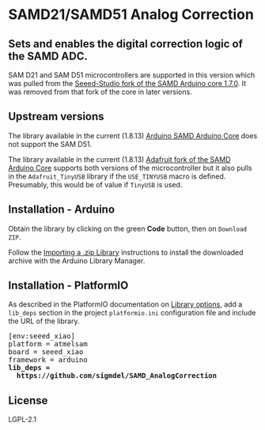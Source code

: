 # SAMD21/SAMD51 Analog Correction

## Sets and enables the digital correction logic of the SAMD ADC.

SAM D21 and SAM D51 microcontrollers are supported in this version which was pulled from the [Seeed-Studio fork of the SAMD Arduino core 1.7.0](https://github.com/Seeed-Studio/ArduinoCore-samd/tree/1.7.0/libraries/SAMD_AnalogCorrection). It was removed from that fork of the core in later versions.

## Upstream versions

The library available in the current (1.8.13) [Arduino SAMD Arduino Core](https://github.com/arduino/ArduinoCore-samd/tree/master/libraries/SAMD_AnalogCorrection) does not support the SAM D51.

The library available in the current (1.8.13) [Adafruit fork of the SAMD Arduino Core](https://github.com/adafruit/ArduinoCore-samd/tree/master/libraries/SAMD_AnalogCorrection) supports both versions of the microcontroller but it also pulls in the `Adafruit_TinyUSB` library if the `USE_TINYUSB` macro is defined. Presumably, this would be of value if `TinyUSB` is used.

## Installation - Arduino

Obtain the library by clicking on the green **Code** button, then on `Download ZIP`. 

Follow the [Importing a .zip Library](https://docs.arduino.cc/software/ide-v1/tutorials/installing-libraries#importing-a-zip-library) instructions to install the downloaded archive  with the Arduino Library Manager.


## Installation - PlatformIO

As described in the PlatformIO documentation on [Library options](https://docs.platformio.org/en/latest/projectconf/section_env_library.html#lib-deps), add a `lib_deps` section in the project `platformio.ini` configuration file and include the URL of the library.

<pre>
[env:seeed_xiao]
platform = atmelsam
board = seeed_xiao
framework = arduino
<b>lib_deps =
  https://github.com/sigmdel/SAMD_AnalogCorrection</b>
</pre>
## License

LGPL-2.1
